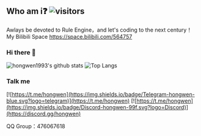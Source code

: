 ## Who am i❓ ![visitors](https://visitor-badge.laobi.icu/badge?page_id=hongwen.hongwen)

Awlays be devoted to Rule Engine，and let's coding to the next century！My Bilibili Space https://space.bilibili.com/564757

### Hi there 👋

![hongwen1993's github stats](https://github-readme-stats.vercel.app/api?username=hongwen1993&count_private=true&show_icons=true&line_height=33.7&hide=prs,contribs)
![Top Langs](https://github-readme-stats.vercel.app/api/top-langs/?username=hongwen1993&hide=css,HTML&count_private=true)

### Talk me 

[![https://t.me/hongwen](https://img.shields.io/badge/Telegram-hongwen-blue.svg?logo=telegram)](https://t.me/hongwen) 
[![https://t.me/hongwen](https://img.shields.io/badge/Discord-hongwen-99f.svg?logo=Discord)](https://discord.gg/hongwen)

QQ Group：476067618

